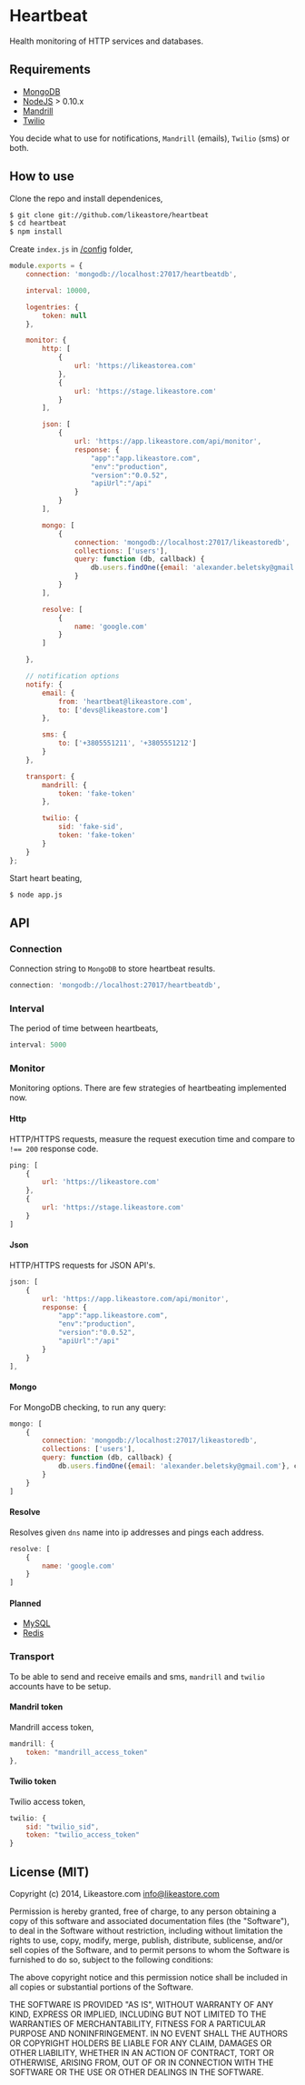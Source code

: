 # Heartbeat

Health monitoring of HTTP services and databases.

## Requirements

* [MongoDB](http://mongodb.org)
* [NodeJS](http://nodejs.org) > 0.10.x
* [Mandrill](https://mandrillapp.com)
* [Twilio](https://www.twilio.com/) 

You decide what to use for notifications, `Mandrill` (emails), `Twilio` (sms) or both. 

## How to use

Clone the repo and install dependenices,

```bash
$ git clone git://github.com/likeastore/heartbeat
$ cd heartbeat
$ npm install
```

Create `index.js` in [/config](/config) folder,

```js
module.exports = {
	connection: 'mongodb://localhost:27017/heartbeatdb',

	interval: 10000,

	logentries: {
		token: null
	},

	monitor: {
		http: [
			{
				url: 'https://likeastorea.com'
			},
			{
				url: 'https://stage.likeastore.com'
			}
		],

		json: [
			{
				url: 'https://app.likeastore.com/api/monitor',
				response: {
					"app":"app.likeastore.com",
					"env":"production",
					"version":"0.0.52",
					"apiUrl":"/api"
				}
			}
		],

		mongo: [
			{
				connection: 'mongodb://localhost:27017/likeastoredb',
				collections: ['users'],
				query: function (db, callback) {
					db.users.findOne({email: 'alexander.beletsky@gmail.com'}, callback);
				}
			}
		],

		resolve: [
			{
				name: 'google.com'
			}
		]

	},

	// notification options
	notify: {
		email: {
			from: 'heartbeat@likeastore.com',
			to: ['devs@likeastore.com']
		},

		sms: {
			to: ['+3805551211', '+3805551212']
		}
	},

	transport: {
		mandrill: {
			token: 'fake-token'
		},

		twilio: {
			sid: 'fake-sid',
			token: 'fake-token'
		}
	}
};
```

Start heart beating,

```bash
$ node app.js
```

## API

### Connection

Connection string to `MongoDB` to store heartbeat results.

```js
connection: 'mongodb://localhost:27017/heartbeatdb',
```

### Interval

The period of time between heartbeats,

```js
interval: 5000
````

### Monitor

Monitoring options. There are few strategies of heartbeating implemented now.

#### Http

HTTP/HTTPS requests, measure the request execution time and compare to `!== 200` response code.

```js
ping: [
	{
		url: 'https://likeastore.com'
	},
	{
		url: 'https://stage.likeastore.com'
	}
]
```

#### Json

HTTP/HTTPS requests for JSON API's.

```js
json: [
	{
		url: 'https://app.likeastore.com/api/monitor',
		response: {
			"app":"app.likeastore.com",
			"env":"production",
			"version":"0.0.52",
			"apiUrl":"/api"
		}
	}
],
```

#### Mongo

For MongoDB checking, to run any query:

```js
mongo: [
	{
		connection: 'mongodb://localhost:27017/likeastoredb',
		collections: ['users'],
		query: function (db, callback) {
			db.users.findOne({email: 'alexander.beletsky@gmail.com'}, callback);
		}
	}
]
```

#### Resolve

Resolves given `dns` name into ip addresses and pings each address.

```js
resolve: [
	{
		name: 'google.com'
	}
]
```

#### Planned

* [MySQL]()
* [Redis]()

### Transport

To be able to send and receive emails and sms, `mandrill` and `twilio` accounts have to be setup.

#### Mandril token

Mandrill access token,

```js
mandrill: {
	token: "mandrill_access_token"
},
```

#### Twilio token 

Twilio access token,

```js
twilio: {
	sid: "twilio_sid",
	token: "twilio_access_token"
}
```

## License (MIT)

Copyright (c) 2014, Likeastore.com info@likeastore.com

Permission is hereby granted, free of charge, to any person obtaining a copy of this software and associated documentation files (the "Software"), to deal in the Software without restriction, including without limitation the rights to use, copy, modify, merge, publish, distribute, sublicense, and/or sell copies of the Software, and to permit persons to whom the Software is furnished to do so, subject to the following conditions:

The above copyright notice and this permission notice shall be included in all copies or substantial portions of the Software.

THE SOFTWARE IS PROVIDED "AS IS", WITHOUT WARRANTY OF ANY KIND, EXPRESS OR IMPLIED, INCLUDING BUT NOT LIMITED TO THE WARRANTIES OF MERCHANTABILITY, FITNESS FOR A PARTICULAR PURPOSE AND NONINFRINGEMENT. IN NO EVENT SHALL THE AUTHORS OR COPYRIGHT HOLDERS BE LIABLE FOR ANY CLAIM, DAMAGES OR OTHER LIABILITY, WHETHER IN AN ACTION OF CONTRACT, TORT OR OTHERWISE, ARISING FROM, OUT OF OR IN CONNECTION WITH THE SOFTWARE OR THE USE OR OTHER DEALINGS IN THE SOFTWARE.
